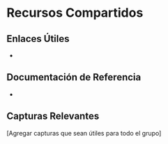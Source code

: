 # Recursos Compartidos

## Enlaces Útiles

- 

## Documentación de Referencia

- 

## Capturas Relevantes

[Agregar capturas que sean útiles para todo el grupo]

